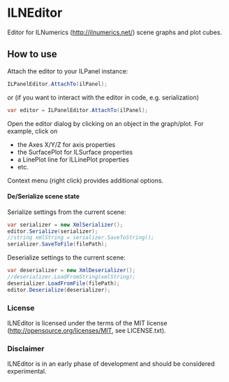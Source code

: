 ILNEditor
==========

Editor for ILNumerics (http://ilnumerics.net/) scene graphs
and plot cubes.

## How to use

Attach the editor to your ILPanel instance:
```csharp
ILPanelEditor.AttachTo(ilPanel);
```
or (if you want to interact with the editor in code, e.g. serialization)
```csharp
var editor = ILPanelEditor.AttachTo(ilPanel);
```

Open the editor dialog by clicking on an object
in the graph/plot. For example, click on

- the Axes X/Y/Z for axis properties
- the SurfacePlot for ILSurface properties
- a LinePlot line for ILLinePlot properties
- etc.

Context menu (right click) provides additional
options.

#### De/Serialize scene state

Serialize settings from the current scene:
```csharp
var serializer = new XmlSerializer();
editor.Serialize(serializer);
//string xmlString = serializer.SaveToString();
serializer.SaveToFile(filePath);
```

Deserialize settings to the current scene:
```csharp
var deserializer = new XmlDeserializer();
//deserializer.LoadFromString(xmlString);
deserializer.LoadFromFile(filePath);
editor.Deserialize(deserializer);
```

### License
ILNEditor is licensed under the terms of the MIT license (<http://opensource.org/licenses/MIT>, see LICENSE.txt).

### Disclaimer
ILNEditor is in an early phase of development and should be
considered experimental.
